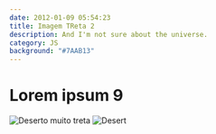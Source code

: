 ```yaml
---
date: 2012-01-09 05:54:23
title: Imagem TReta 2
description: And I'm not sure about the universe.
category: JS
background: "#7AAB13"
---
```


# Lorem ipsum 9

![Deserto muito treta](/assets/img/desert.jpg)
![Desert](/assets/img/desert.jpg)

